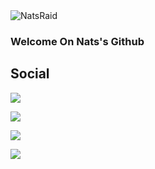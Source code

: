 <img alt="NatsRaid" src="https://i.imgur.com/28CvE8j.gif"> 

### Welcome On Nats's Github



## Social


[![](https://i.imgur.com/G9zOYMz.png)](https://www.youtube.com/channel/UC7KMFrYHQzmXCbomARoP9zg)

[![](https://i.imgur.com/rzRQXkO.png)](https://discord.gg/K4xvP4DmmR)

[![](https://i.imgur.com/0kyu8PH.png)](https://twitter.com/NatsIsHere_)

[![](https://i.imgur.com/5xPzYG9.png)](https://paypal.me/nqtsssss/)



